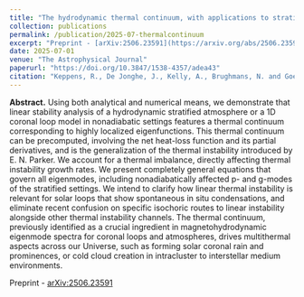 ```yaml
---
title: "The hydrodynamic thermal continuum, with applications to stratified atmospheres and 1D coronal loop models"
collection: publications
permalink: /publication/2025-07-thermalcontinuum
excerpt: "Preprint - [arXiv:2506.23591](https://arxiv.org/abs/2506.23591)"
date: 2025-07-01
venue: "The Astrophysical Journal"
paperurl: "https://doi.org/10.3847/1538-4357/adea43"
citation: "Keppens, R., De Jonghe, J., Kelly, A., Brughmans, N. and Goedbloed, H. (2025). &quot;The hydrodynamic thermal continuum, with applications to stratified atmospheres and 1D coronal loop models.&quot; <i>Astrophys. J.</i> 989(1), 51."
---
```


__Abstract.__ Using both analytical and numerical means, we demonstrate that linear stability analysis of a hydrodynamic stratified atmosphere or a 1D coronal loop model in nonadiabatic settings features a thermal continuum corresponding to highly localized eigenfunctions. This thermal continuum can be precomputed, involving the net heat-loss function and its partial derivatives, and is the generalization of the thermal instability introduced by E. N. Parker. We account for a thermal imbalance, directly affecting thermal instability growth rates. We present completely general equations that govern all eigenmodes, including nonadiabatically affected p- and g-modes of the stratified settings. We intend to clarify how linear thermal instability is relevant for solar loops that show spontaneous in situ condensations, and eliminate recent confusion on specific isochoric routes to linear instability alongside other thermal instability channels. The thermal continuum, previously identified as a crucial ingredient in magnetohydrodynamic eigenmode spectra for coronal loops and atmospheres, drives multithermal aspects across our Universe, such as forming solar coronal rain and prominences, or cold cloud creation in intracluster to interstellar medium environments.

Preprint - [arXiv:2506.23591](https://arxiv.org/abs/2506.23591)
